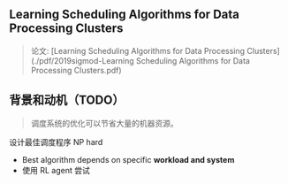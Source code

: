 ## Learning Scheduling Algorithms for Data Processing Clusters

> 论文: [Learning Scheduling Algorithms for Data Processing Clusters](./pdf/2019sigmod-Learning Scheduling Algorithms for Data Processing Clusters.pdf)

## 背景和动机（TODO）

> 调度系统的优化可以节省大量的机器资源。

设计最佳调度程序 NP hard

- Best algorithm depends on specific **workload and system**
- 使用 RL agent 尝试



